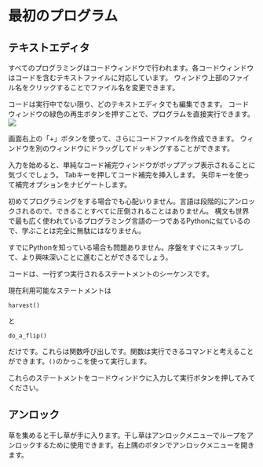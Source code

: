 # 最初のプログラム
## テキストエディタ
すべてのプログラミングはコードウィンドウで行われます。各コードウィンドウはコードを含むテキストファイルに対応しています。
ウィンドウ上部のファイル名をクリックすることでファイル名を変更できます。

コードは実行中でない限り、どのテキストエディタでも編集できます。
コードウィンドウの緑色の再生ボタンを押すことで、プログラムを直接実行できます。
![](PlayButton50)

画面右上の「+」ボタンを使って、さらにコードファイルを作成できます。
ウィンドウを別のウィンドウにドラッグしてドッキングすることができます。

入力を始めると、単純なコード補完ウィンドウがポップアップ表示されることに気づくでしょう。
Tabキーを押してコード補完を挿入します。
矢印キーを使って補完オプションをナビゲートします。

初めてプログラミングをする場合でも心配いりません。言語は段階的にアンロックされるので、できることすべてに圧倒されることはありません。
構文も世界で最も広く使われているプログラミング言語の一つであるPythonに似ているので、学ぶことは完全に無駄にはなりません。

すでにPythonを知っている場合も問題ありません。序盤をすぐにスキップして、より興味深いことに進むことができるでしょう。

コードは、一行ずつ実行されるステートメントのシーケンスです。

現在利用可能なステートメントは

`harvest()`

と

`do_a_flip()`

だけです。これらは関数呼び出しです。関数は実行できるコマンドと考えることができます。`()`のかっこを使って実行します。

これらのステートメントをコードウィンドウに入力して実行ボタンを押してみてください。

## アンロック
草を集めると干し草が手に入ります。干し草はアンロックメニューでループをアンロックするために使用できます。右上隅のボタンでアンロックメニューを開きます。
